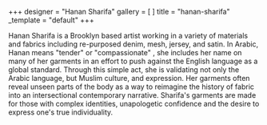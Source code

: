 +++
designer = "Hanan Sharifa"
gallery = [ ]
title = "hanan-sharifa"
_template = "default"
+++

Hanan Sharifa is a Brooklyn based artist working in a variety of materials and fabrics including re-purposed denim, mesh, jersey, and satin. In Arabic, Hanan means "tender" or "compassionate" , she includes her name on many of her garments in an effort to push against the English language as a global standard. Through this simple act, she is validating not only the Arabic language, but Muslim culture, and expression. Her garments often reveal unseen parts of the body as a way to reimagine the history of fabric into an intersectional contemporary narrative. Sharifa's garments are made for those with complex identities, unapologetic confidence and the desire to express one's true individuality.

